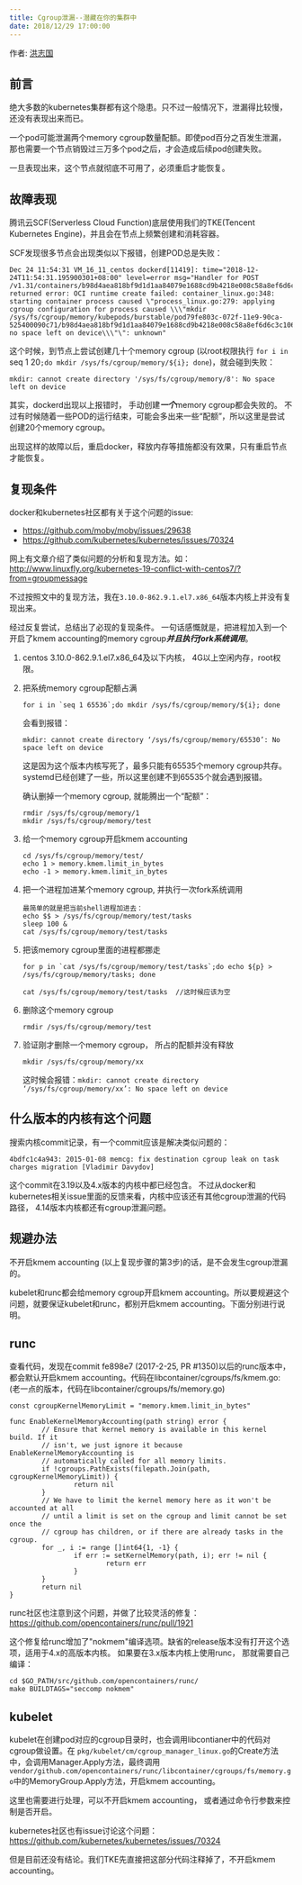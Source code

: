 ```yaml
---
title: Cgroup泄漏--潜藏在你的集群中
date: 2018/12/29 17:00:00
---
```


作者: [洪志国](https://github.com/honkiko)

## 前言
绝大多数的kubernetes集群都有这个隐患。只不过一般情况下，泄漏得比较慢，还没有表现出来而已。 

一个pod可能泄漏两个memory cgroup数量配额。即使pod百分之百发生泄漏， 那也需要一个节点销毁过三万多个pod之后，才会造成后续pod创建失败。

一旦表现出来，这个节点就彻底不可用了，必须重启才能恢复。

## 故障表现
腾讯云SCF(Serverless Cloud Function)底层使用我们的TKE(Tencent Kubernetes Engine)，并且会在节点上频繁创建和消耗容器。

SCF发现很多节点会出现类似以下报错，创建POD总是失败：

```
Dec 24 11:54:31 VM_16_11_centos dockerd[11419]: time="2018-12-24T11:54:31.195900301+08:00" level=error msg="Handler for POST /v1.31/containers/b98d4aea818bf9d1d1aa84079e1688cd9b4218e008c58a8ef6d6c3c106403e7b/start returned error: OCI runtime create failed: container_linux.go:348: starting container process caused \"process_linux.go:279: applying cgroup configuration for process caused \\\"mkdir /sys/fs/cgroup/memory/kubepods/burstable/pod79fe803c-072f-11e9-90ca-525400090c71/b98d4aea818bf9d1d1aa84079e1688cd9b4218e008c58a8ef6d6c3c106403e7b: no space left on device\\\"\": unknown"
```

这个时候，到节点上尝试创建几十个memory cgroup (以root权限执行 `for i in `seq 1 20`;do mkdir /sys/fs/cgroup/memory/${i}; done`)，就会碰到失败：

```
mkdir: cannot create directory '/sys/fs/cgroup/memory/8': No space left on device
```

其实，dockerd出现以上报错时， 手动创建***一个***memory cgroup都会失败的。 不过有时候随着一些POD的运行结束，可能会多出来一些“配额”，所以这里是尝试创建20个memory cgroup。


出现这样的故障以后，重启docker，释放内存等措施都没有效果，只有重启节点才能恢复。


## 复现条件
docker和kubernetes社区都有关于这个问题的issue:
- https://github.com/moby/moby/issues/29638
- https://github.com/kubernetes/kubernetes/issues/70324

网上有文章介绍了类似问题的分析和复现方法。如：
http://www.linuxfly.org/kubernetes-19-conflict-with-centos7/?from=groupmessage

不过按照文中的复现方法，我在`3.10.0-862.9.1.el7.x86_64`版本内核上并没有复现出来。

经过反复尝试，总结出了必现的复现条件。 一句话感慨就是，把进程加入到一个开启了kmem accounting的memory cgroup***并且执行fork系统调用***。

1. centos 3.10.0-862.9.1.el7.x86_64及以下内核， 4G以上空闲内存，root权限。
2. 把系统memory cgroup配额占满
    ```
    for i in `seq 1 65536`;do mkdir /sys/fs/cgroup/memory/${i}; done
    ```
    会看到报错：
    
    ```
    mkdir: cannot create directory ‘/sys/fs/cgroup/memory/65530’: No space left on device
    ```
    这是因为这个版本内核写死了，最多只能有65535个memory cgroup共存。 systemd已经创建了一些，所以这里创建不到65535个就会遇到报错。

    确认删掉一个memory cgroup, 就能腾出一个“配额”：

    ```
    rmdir /sys/fs/cgroup/memory/1
    mkdir /sys/fs/cgroup/memory/test
    ```
3. 给一个memory cgroup开启kmem accounting
    ```
    cd /sys/fs/cgroup/memory/test/
    echo 1 > memory.kmem.limit_in_bytes
    echo -1 > memory.kmem.limit_in_bytes
    ```

4. 把一个进程加进某个memory cgroup, 并执行一次fork系统调用
    
    ```
    最简单的就是把当前shell进程加进去：
    echo $$ > /sys/fs/cgroup/memory/test/tasks
    sleep 100 &
    cat /sys/fs/cgroup/memory/test/tasks
    ```

5. 把该memory cgroup里面的进程都挪走

    ```
    for p in `cat /sys/fs/cgroup/memory/test/tasks`;do echo ${p} > /sys/fs/cgroup/memory/tasks; done
    
    cat /sys/fs/cgroup/memory/test/tasks  //这时候应该为空
    ```

6. 删除这个memory cgroup

    ```
    rmdir /sys/fs/cgroup/memory/test
    ```

7. 验证刚才删除一个memory cgroup， 所占的配额并没有释放

    ```
    mkdir /sys/fs/cgroup/memory/xx
    ```
    这时候会报错：`mkdir: cannot create directory ‘/sys/fs/cgroup/memory/xx’: No space left on device`



## 什么版本的内核有这个问题
搜索内核commit记录，有一个commit应该是解决类似问题的：

```
4bdfc1c4a943: 2015-01-08 memcg: fix destination cgroup leak on task charges migration [Vladimir Davydov]
```

这个commit在3.19以及4.x版本的内核中都已经包含。 不过从docker和kubernetes相关issue里面的反馈来看，内核中应该还有其他cgroup泄漏的代码路径， 4.14版本内核都还有cgroup泄漏问题。


## 规避办法
不开启kmem accounting (以上复现步骤的第3步)的话，是不会发生cgroup泄漏的。

kubelet和runc都会给memory cgroup开启kmem accounting。所以要规避这个问题，就要保证kubelet和runc，都别开启kmem accounting。下面分别进行说明。 

## runc

查看代码，发现在commit fe898e7 (2017-2-25, PR #1350)以后的runc版本中，都会默认开启kmem accounting。代码在libcontainer/cgroups/fs/kmem.go: (老一点的版本，代码在libcontainer/cgroups/fs/memory.go)
```
const cgroupKernelMemoryLimit = "memory.kmem.limit_in_bytes"

func EnableKernelMemoryAccounting(path string) error {
        // Ensure that kernel memory is available in this kernel build. If it
        // isn't, we just ignore it because EnableKernelMemoryAccounting is
        // automatically called for all memory limits.
        if !cgroups.PathExists(filepath.Join(path, cgroupKernelMemoryLimit)) {
                return nil
        }
        // We have to limit the kernel memory here as it won't be accounted at all
        // until a limit is set on the cgroup and limit cannot be set once the
        // cgroup has children, or if there are already tasks in the cgroup.
        for _, i := range []int64{1, -1} {
                if err := setKernelMemory(path, i); err != nil {
                        return err
                }
        }
        return nil
}
```

runc社区也注意到这个问题，并做了比较灵活的修复： https://github.com/opencontainers/runc/pull/1921

这个修复给runc增加了"nokmem"编译选项。缺省的release版本没有打开这个选项，适用于4.x的高版本内核。 如果要在3.x版本内核上使用runc， 那就需要自己编译：

```
cd $GO_PATH/src/github.com/opencontainers/runc/
make BUILDTAGS="seccomp nokmem"
```

## kubelet
kubelet在创建pod对应的cgroup目录时，也会调用libcontianer中的代码对cgroup做设置。在   `pkg/kubelet/cm/cgroup_manager_linux.go`的Create方法中，会调用Manager.Apply方法，最终调用`vendor/github.com/opencontainers/runc/libcontainer/cgroups/fs/memory.go`中的MemoryGroup.Apply方法，开启kmem accounting。

这里也需要进行处理，可以不开启kmem accounting， 或者通过命令行参数来控制是否开启。

kubernetes社区也有issue讨论这个问题：https://github.com/kubernetes/kubernetes/issues/70324

但是目前还没有结论。我们TKE先直接把这部分代码注释掉了，不开启kmem accounting。




